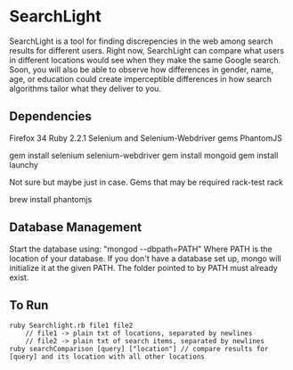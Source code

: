SearchLight
=========

SearchLight is a tool for finding discrepencies in the web among search results for different users. Right now, SearchLight can compare what users in different locations would see when they make the same Google search.
Soon, you will also be able to observe how differences in gender, name, age, or education could create imperceptible differences in how search algorithms tailor what they deliver to you.

## Dependencies
Firefox 34
Ruby 2.2.1
Selenium and Selenium-Webdriver gems
PhantomJS

gem install selenium selenium-webdriver
gem install mongoid
gem install launchy 

Not sure but maybe just in case. Gems that may be required
	rack-test
	rack

brew install phantomjs

## Database Management
Start the database using:
		"mongod --dbpath=PATH"
Where PATH is the location of your database. If you don't have a database set up, mongo will initialize it at the given PATH.
The folder pointed to by PATH must already exist.

## To Run

	ruby Searchlight.rb file1 file2
		// file1 -> plain txt of locations, separated by newlines
		// file2 -> plain txt of search items, separated by newlines
	ruby searchComparison [query] ["location"] // compare results for [query] and its location with all other locations

